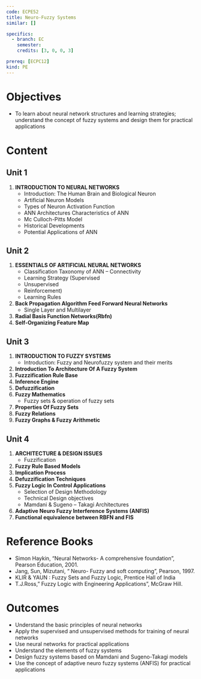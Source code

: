 ```yaml
---
code: ECPE52
title: Neuro-Fuzzy Systems
similar: []

specifics:
  - branch: EC
    semester: 
    credits: [3, 0, 0, 3]

prereq: [ECPC12]
kind: PE
---
```


# Objectives

- To learn about neural network structures and learning strategies; understand the concept of fuzzy systems and design them for practical applications

# Content

## Unit 1

1. **INTRODUCTION TO NEURAL NETWORKS**
   - Introduction: The Human Brain and Biological Neuron
   - Artificial Neuron Models
   - Types of Neuron Activation Function
   - ANN Architectures Characteristics of ANN
   - Mc Culloch-Pitts Model
   - Historical Developments
   - Potential Applications of ANN

## Unit 2

1. **ESSENTIALS OF ARTIFICIAL NEURAL NETWORKS**
   - Classification Taxonomy of ANN – Connectivity
   - Learning Strategy (Supervised
   - Unsupervised
   - Reinforcement)
   - Learning Rules
2. **Back Propagation Algorithm Feed Forward Neural Networks**
   - Single Layer and Multilayer
3. **Radial Basis Function Networks(Rbfn)**
4. **Self-Organizing Feature Map**

## Unit 3

1. **INTRODUCTION TO FUZZY SYSTEMS**
   - Introduction: Fuzzy and Neurofuzzy system and their merits
2. **Introduction To Architecture Of A Fuzzy System**
3. **Fuzzzification Rule Base**
4. **Inference Engine**
5. **Defuzzification**
6. **Fuzzy Mathematics**
   - Fuzzy sets & operation of fuzzy sets
7. **Properties Of Fuzzy Sets**
8. **Fuzzy Relations**
9. **Fuzzy Graphs & Fuzzy Arithmetic**

## Unit 4

1. **ARCHITECTURE & DESIGN ISSUES**
   - Fuzzification
2. **Fuzzy Rule Based Models**
3. **Implication Process**
4. **Defuzzification Techniques**
5. **Fuzzy Logic In Control Applications**
   - Selection of Design Methodology
   - Technical Design objectives
   - Mamdani & Sugeno – Takagi Architectures
6. **Adaptive Neuro Fuzzy Interference Systems (ANFIS)**
7. **Functional equivalence between RBFN and FIS**

# Reference Books

- Simon Haykin, “Neural Networks- A comprehensive foundation”, Pearson Education, 2001.
- Jang, Sun, Mizutani, “ Neuro- Fuzzy and soft computing”, Pearson, 1997.
- KLIR & YAUN : Fuzzy Sets and Fuzzy Logic, Prentice Hall of India
- T.J.Ross,” Fuzzy Logic with Engineering Applications”, McGraw Hill.

# Outcomes

- Understand the basic principles of neural networks
- Apply the supervised and unsupervised methods for training of neural networks
- Use neural networks for practical applications
- Understand the elements of fuzzy systems
- Design fuzzy systems based on Mamdani and Sugeno-Takagi models
- Use the concept of adaptive neuro fuzzy systems (ANFIS) for practical applications
